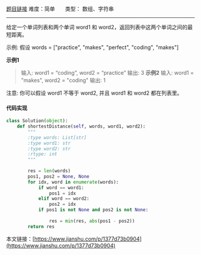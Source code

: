  [题目链接](https://leetcode-cn.com/problems/shortest-word-distance/)
难度：简单          &nbsp;&nbsp;&nbsp;&nbsp;&nbsp;&nbsp;类型：  数组、字符串
***
 给定一个单词列表和两个单词 word1 和 word2，返回列表中这两个单词之间的最短距离。

示例:
假设 words = ["practice", "makes", "perfect", "coding", "makes"]

**示例1**
> 输入: word1 = “coding”, word2 = “practice”
输出: 3
**示例2**
> 输入: word1 = "makes", word2 = "coding"
输出: 1

注意:
你可以假设 word1 不等于 word2, 并且 word1 和 word2 都在列表里。



#### 代码实现
```python
class Solution(object):
    def shortestDistance(self, words, word1, word2):
        """
        :type words: List[str]
        :type word1: str
        :type word2: str
        :rtype: int
        """
        
        res = len(words)
        pos1, pos2 = None, None
        for idx, word in enumerate(words):
            if word == word1:
                pos1 = idx
            elif word == word2:
                pos2 = idx
            if pos1 is not None and pos2 is not None:
            
                res = min(res, abs(pos1 - pos2))
        return res

```

本文链接：[https://www.jianshu.com/p/1377d73b0904](https://www.jianshu.com/p/1377d73b0904)
